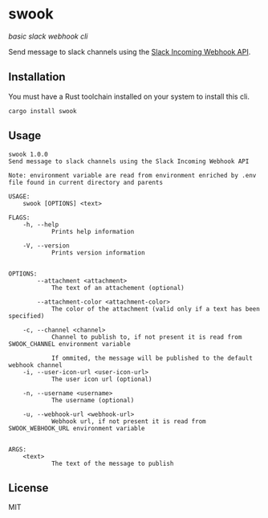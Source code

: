 # swook

_basic slack webhook cli_

Send message to slack channels using the [Slack Incoming Webhook API](https://api.slack.com/messaging/webhooks).

## Installation

You must have a Rust toolchain installed on your system to install this cli.

```
cargo install swook
```

## Usage

````
swook 1.0.0
Send message to slack channels using the Slack Incoming Webhook API

Note: environment variable are read from environment enriched by .env file found in current directory and parents

USAGE:
    swook [OPTIONS] <text>

FLAGS:
    -h, --help       
            Prints help information

    -V, --version    
            Prints version information


OPTIONS:
        --attachment <attachment>                
            The text of an attachement (optional)

        --attachment-color <attachment-color>    
            The color of the attachment (valid only if a text has been specified)

    -c, --channel <channel>
            Channel to publish to, if not present it is read from SWOOK_CHANNEL environment variable
            
            If ommited, the message will be published to the default webhook channel
    -i, --user-icon-url <user-icon-url>          
            The user icon url (optional)

    -n, --username <username>                    
            The username (optional)

    -u, --webhook-url <webhook-url>
            Webhook url, if not present it is read from SWOOK_WEBHOOK_URL environment variable


ARGS:
    <text>    
            The text of the message to publish
````

## License

MIT
